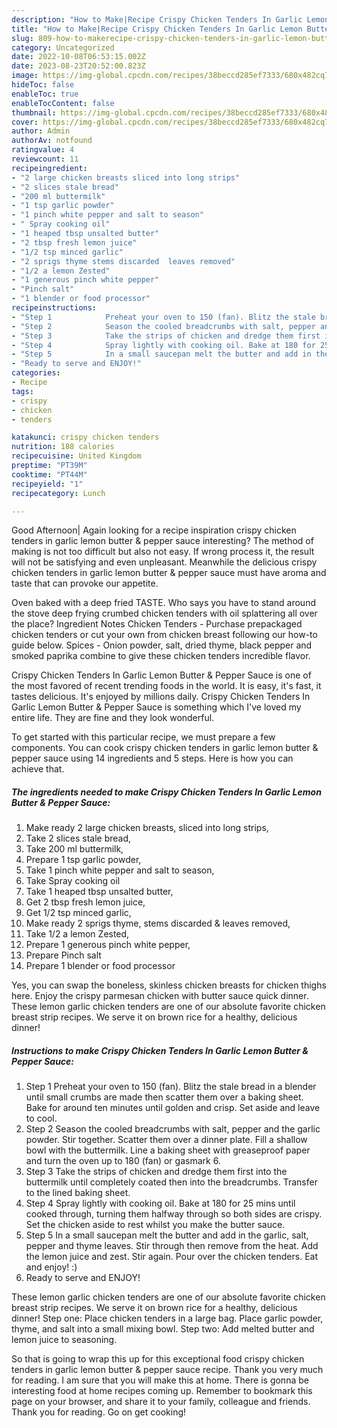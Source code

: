 ```yaml
---
description: "How to Make|Recipe Crispy Chicken Tenders In Garlic Lemon Butter &amp;amp; Pepper Sauce {That is Special"
title: "How to Make|Recipe Crispy Chicken Tenders In Garlic Lemon Butter &amp;amp; Pepper Sauce {That is Special"
slug: 809-how-to-makerecipe-crispy-chicken-tenders-in-garlic-lemon-butter-and-amp-pepper-sauce-that-is-special
category: Uncategorized
date: 2022-10-08T06:53:15.002Z
date: 2023-08-23T20:52:00.823Z
image: https://img-global.cpcdn.com/recipes/38beccd285ef7333/680x482cq70/crispy-chicken-tenders-in-garlic-lemon-butter-pepper-sauce-recipe-main-photo.jpg
hideToc: false
enableToc: true
enableTocContent: false
thumbnail: https://img-global.cpcdn.com/recipes/38beccd285ef7333/680x482cq70/crispy-chicken-tenders-in-garlic-lemon-butter-pepper-sauce-recipe-main-photo.jpg
cover: https://img-global.cpcdn.com/recipes/38beccd285ef7333/680x482cq70/crispy-chicken-tenders-in-garlic-lemon-butter-pepper-sauce-recipe-main-photo.jpg
author: Admin
authorAv: notfound
ratingvalue: 4
reviewcount: 11
recipeingredient:
- "2 large chicken breasts sliced into long strips"
- "2 slices stale bread"
- "200 ml buttermilk"
- "1 tsp garlic powder"
- "1 pinch white pepper and salt to season"
- " Spray cooking oil"
- "1 heaped tbsp unsalted butter"
- "2 tbsp fresh lemon juice"
- "1/2 tsp minced garlic"
- "2 sprigs thyme stems discarded  leaves removed"
- "1/2 a lemon Zested"
- "1 generous pinch white pepper"
- "Pinch salt"
- "1 blender or food processor"
recipeinstructions:
- "Step 1            Preheat your oven to 150 (fan). Blitz the stale bread in a blender until small crumbs are made then scatter them over a baking sheet. Bake for around ten minutes until golden and crisp. Set aside and leave to cool."
- "Step 2            Season the cooled breadcrumbs with salt, pepper and the garlic powder. Stir together. Scatter them over a dinner plate. Fill a shallow bowl with the buttermilk. Line a baking sheet with greaseproof paper and turn the oven up to 180 (fan) or gasmark 6."
- "Step 3            Take the strips of chicken and dredge them first into the buttermilk until completely coated then into the breadcrumbs. Transfer to the lined baking sheet."
- "Step 4            Spray lightly with cooking oil. Bake at 180 for 25 mins until cooked through, turning them halfway through so both sides are crispy. Set the chicken aside to rest whilst you make the butter sauce."
- "Step 5            In a small saucepan melt the butter and add in the garlic, salt, pepper and thyme leaves. Stir through then remove from the heat. Add the lemon juice and zest. Stir again. Pour over the chicken tenders. Eat and enjoy! :)"
- "Ready to serve and ENJOY!"
categories:
- Recipe
tags:
- crispy
- chicken
- tenders

katakunci: crispy chicken tenders 
nutrition: 188 calories
recipecuisine: United Kingdom
preptime: "PT39M"
cooktime: "PT44M"
recipeyield: "1"
recipecategory: Lunch

---
```



Good Afternoon| Again looking for a recipe inspiration crispy chicken tenders in garlic lemon butter &amp; pepper sauce interesting? The method of making is not too difficult but also not easy. If wrong process it, the result will not be satisfying and even unpleasant. Meanwhile the delicious crispy chicken tenders in garlic lemon butter &amp; pepper sauce must have aroma and taste that can provoke our appetite.





Oven baked with a deep fried TASTE. Who says you have to stand around the stove deep frying crumbed chicken tenders with oil splattering all over the place? Ingredient Notes Chicken Tenders - Purchase prepackaged chicken tenders or cut your own from chicken breast following our how-to guide below. Spices - Onion powder, salt, dried thyme, black pepper and smoked paprika combine to give these chicken tenders incredible flavor.

Crispy Chicken Tenders In Garlic Lemon Butter &amp; Pepper Sauce is one of the most favored of recent trending foods in the world. It is easy, it's fast, it tastes delicious. It's enjoyed by millions daily. Crispy Chicken Tenders In Garlic Lemon Butter &amp; Pepper Sauce is something which I've loved my entire life. They are fine and they look wonderful.


To get started with this particular recipe, we must prepare a few components. You can cook crispy chicken tenders in garlic lemon butter &amp; pepper sauce using 14 ingredients and 5 steps. Here is how you can achieve that.

<!--inarticleads1-->

##### The ingredients needed to make Crispy Chicken Tenders In Garlic Lemon Butter &amp; Pepper Sauce:

1. Make ready 2 large chicken breasts, sliced into long strips,
1. Take 2 slices stale bread,
1. Take 200 ml buttermilk,
1. Prepare 1 tsp garlic powder,
1. Take 1 pinch white pepper and salt to season,
1. Take  Spray cooking oil
1. Take 1 heaped tbsp unsalted butter,
1. Get 2 tbsp fresh lemon juice,
1. Get 1/2 tsp minced garlic,
1. Make ready 2 sprigs thyme, stems discarded &amp; leaves removed,
1. Take 1/2 a lemon Zested,
1. Prepare 1 generous pinch white pepper,
1. Prepare Pinch salt
1. Prepare 1 blender or food processor


Yes, you can swap the boneless, skinless chicken breasts for chicken thighs here. Enjoy the crispy parmesan chicken with butter sauce quick dinner. These lemon garlic chicken tenders are one of our absolute favorite chicken breast strip recipes. We serve it on brown rice for a healthy, delicious dinner! 

<!--inarticleads2-->

##### Instructions to make Crispy Chicken Tenders In Garlic Lemon Butter &amp; Pepper Sauce:

1. Step 1            Preheat your oven to 150 (fan). Blitz the stale bread in a blender until small crumbs are made then scatter them over a baking sheet. Bake for around ten minutes until golden and crisp. Set aside and leave to cool.
1. Step 2            Season the cooled breadcrumbs with salt, pepper and the garlic powder. Stir together. Scatter them over a dinner plate. Fill a shallow bowl with the buttermilk. Line a baking sheet with greaseproof paper and turn the oven up to 180 (fan) or gasmark 6.
1. Step 3            Take the strips of chicken and dredge them first into the buttermilk until completely coated then into the breadcrumbs. Transfer to the lined baking sheet.
1. Step 4            Spray lightly with cooking oil. Bake at 180 for 25 mins until cooked through, turning them halfway through so both sides are crispy. Set the chicken aside to rest whilst you make the butter sauce.
1. Step 5            In a small saucepan melt the butter and add in the garlic, salt, pepper and thyme leaves. Stir through then remove from the heat. Add the lemon juice and zest. Stir again. Pour over the chicken tenders. Eat and enjoy! :)
1. Ready to serve and ENJOY!

These lemon garlic chicken tenders are one of our absolute favorite chicken breast strip recipes. We serve it on brown rice for a healthy, delicious dinner! Step one: Place chicken tenders in a large bag. Place garlic powder, thyme, and salt into a small mixing bowl. Step two: Add melted butter and lemon juice to seasoning. 

So that is going to wrap this up for this exceptional food crispy chicken tenders in garlic lemon butter &amp; pepper sauce recipe. Thank you very much for reading. I am sure that you will make this at home. There is gonna be interesting food at home recipes coming up. Remember to bookmark this page on your browser, and share it to your family, colleague and friends. Thank you for reading. Go on get cooking!
